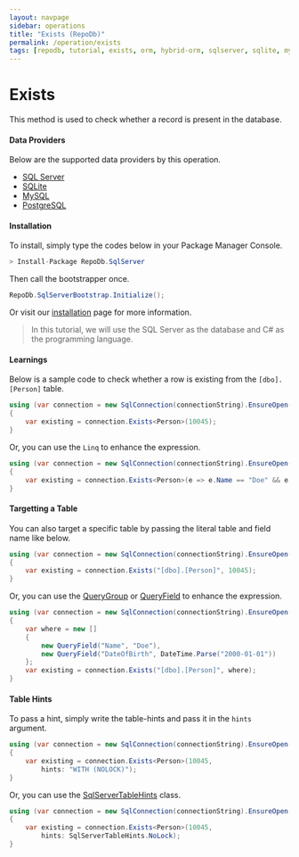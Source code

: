 ```yaml
---
layout: navpage
sidebar: operations
title: "Exists (RepoDb)"
permalink: /operation/exists
tags: [repodb, tutorial, exists, orm, hybrid-orm, sqlserver, sqlite, mysql, postgresql]
---
```


# Exists

This method is used to check whether a record is present in the database.

#### Data Providers

Below are the supported data providers by this operation.

- [SQL Server](https://www.nuget.org/packages/RepoDb.SqlServer)
- [SQLite](https://www.nuget.org/packages/RepoDb.SqLite)
- [MySQL](https://www.nuget.org/packages/RepoDb.MySql)
- [PostgreSQL](https://www.nuget.org/packages/RepoDb.PostgreSql)

#### Installation

To install, simply type the codes below in your Package Manager Console.

```csharp
> Install-Package RepoDb.SqlServer
```

Then call the bootstrapper once.

```csharp
RepoDb.SqlServerBootstrap.Initialize();
```

Or visit our [installation](/tutorial/installation) page for more information.

> In this tutorial, we will use the SQL Server as the database and C# as the programming language.

#### Learnings

Below is a sample code to check whether a row is existing from the `[dbo].[Person]` table.

```csharp
using (var connection = new SqlConnection(connectionString).EnsureOpen())
{
	var existing = connection.Exists<Person>(10045);
}
```

Or, you can use the `Linq` to enhance the expression.

```csharp
using (var connection = new SqlConnection(connectionString).EnsureOpen())
{
	var existing = connection.Exists<Person>(e => e.Name == "Doe" && e.DateOfBirth =  DateTime.Parse("2000-01-01"));
}
```

#### Targetting a Table

You can also target a specific table by passing the literal table and field name like below.

```csharp
using (var connection = new SqlConnection(connectionString).EnsureOpen())
{
	var existing = connection.Exists("[dbo].[Person]", 10045);
}
```

Or, you can use the [QueryGroup](/class/querygroup) or [QueryField](/class/queryfield) to enhance the expression.

```csharp
using (var connection = new SqlConnection(connectionString).EnsureOpen())
{
	var where = new []
	{
		new QueryField("Name", "Doe"),
		new QueryField("DateOfBirth", DateTime.Parse("2000-01-01"))
	};
	var existing = connection.Exists("[dbo].[Person]", where);
}
```

#### Table Hints

To pass a hint, simply write the table-hints and pass it in the `hints` argument.

```csharp
using (var connection = new SqlConnection(connectionString).EnsureOpen())
{
	var existing = connection.Exists<Person>(10045,
		hints: "WITH (NOLOCK)");
}
```

Or, you can use the [SqlServerTableHints](/class/sqlservertablehints) class.

```csharp
using (var connection = new SqlConnection(connectionString).EnsureOpen())
{
	var existing = connection.Exists<Person>(10045,
		hints: SqlServerTableHints.NoLock);
}
```
